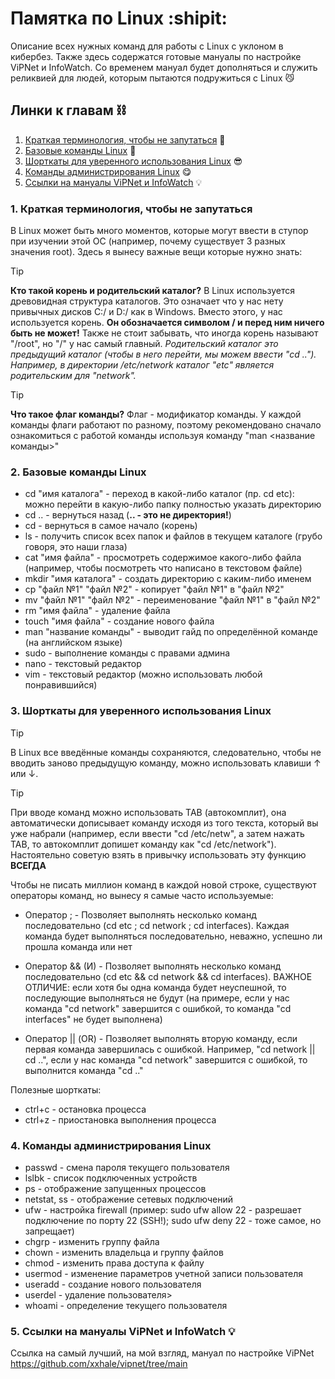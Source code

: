 # **Памятка по Linux** :shipit:

Описание всех нужных команд для работы с Linux с уклоном в кибербез. Также здесь содержатся готовые мануалы по настройке ViPNet и InfoWatch.
Со временем мануал будет дополняться и служить реликвией для людей, которым пытаются подружиться с Linux 😼

## Линки к главам ⛓️
1. [Краткая терминология, чтобы не запутаться](#1-краткая-терминология-чтобы-не-запутаться) 📑
2. [Базовые команды Linux](#2-базовые-команды-linux) 🐧
3. [Шорткаты для уверенного использования Linux](#3-шорткаты-для-уверенного-использования-linux) 😎
4. [Команды администрирования Linux](#4-команды-администрирования-linux) 😋
5. [Ссылки на мануалы ViPNet и InfoWatch](#5-ссылки-на-мануалы-vipnet-и-infowatch) 💡



### 1. Краткая терминология, чтобы не запутаться
В Linux может быть много моментов, которые могут ввести в ступор при изучении этой ОС (например, почему существует 3 разных значения root). 
Здесь я вынесу важные вещи которые нужно знать:

> [!TIP]
> **Кто такой корень и родительский каталог?**
> В Linux используется древовидная структура каталогов. Это означает что у нас нету привычных дисков C:/ и D:/ как в Windows.
> Вместо этого, у нас используется корень. **__Он обозначается символом / и перед ним ничего быть не может!__**
> Также не стоит забывать, что иногда корень называют "/root", но "/" у нас самый главный.
> *Родительский каталог это предыдущий каталог (чтобы в него перейти, мы можем ввести "cd .."). Например, в директории /etc/network каталог "etc" является родительским для "network".*

> [!TIP]
> **Что такое флаг команды?**
> Флаг - модификатор команды. У каждой команды флаги работают по разному, поэтому рекомендовано сначало ознакомиться с работой команды используя команду "man <название команды>"



### 2. Базовые команды Linux
- cd "имя каталога" - переход в какой-либо каталог (пр. cd etc): можно перейти в какую-либо папку полностью указать директорию
- cd .. - вернуться назад (**.. - это не директория!**)
- cd - вернуться в самое начало (корень)
- ls - получить список всех папок и файлов в текущем каталоге (грубо говоря, это наши глаза)
- cat "имя файла" - просмотреть содержимое какого-либо файла (например, чтобы посмотреть что написано в текстовом файле)
- mkdir "имя каталога" - создать директорию с каким-либо именем
- cp "файл №1" "файл №2" - копирует "файл №1" в "файл №2"
- mv "файл №1" "файл №2" - переименование "файл №1" в "файл №2"
- rm "имя файла" - удаление файла
- touch "имя файла" - создание нового файла
- man "название команды" - выводит гайд по определённой команде (на английском языке)
- sudo - выполнение команды с правами админа
- nano - текстовый редактор
- vim - текстовый редактор (можно использовать любой понравившийся)



### 3. Шорткаты для уверенного использования Linux
> [!TIP]
> В Linux все введённые команды сохраняются, следовательно, чтобы не вводить заново предыдущую команду, можно использовать клавиши ↑ или ↓.

> [!TIP]
> При вводе команд можно использовать TAB (автокомплит), она автоматически дописывает команду исходя из того текста, который вы уже набрали (например, если ввести "cd /etc/netw", а затем нажать TAB, то автокомплит допишет команду как "cd /etc/network").
> Настоятельно советую взять в привычку использовать эту функцию **ВСЕГДА**

Чтобы не писать миллион команд в каждой новой строке, существуют операторы команд, но вынесу я самые часто используемые:
- Оператор ; - Позволяет выполнять несколько команд последовательно (cd etc ; cd network ; cd interfaces). Каждая команда будет выполняться последовательно, неважно, успешно ли прошла команда или нет
  
- Оператор && (И) - Позволяет выполнять несколько команд последовательно (cd etc && cd network && cd interfaces). ВАЖНОЕ ОТЛИЧИЕ: если хотя бы одна команда будет неуспешной, то последующие выполняться не будут (на примере, если у нас команда "cd network" завершится с ошибкой, то команда "cd interfaces" не будет выполнена)
  
- Оператор || (OR) - Позволяет выполнять вторую команду, если первая команда завершилась с ошибкой. Например, "cd network || cd ..", если у нас команда "cd network" завершится с ошибкой, то выполнится команда "cd .."

Полезные шорткаты:
- ctrl+c - остановка процесса
- ctrl+z - приостановка выполнения процесса



### 4. Команды администрирования Linux
- passwd - смена пароля текущего пользователя
- lslbk - список подключенных устройств
- ps - отображение запущенных процессов
- netstat, ss - отображение сетевых подключений
- ufw - настройка firewall (пример: sudo ufw allow 22 - разрешает подключение по порту 22 (SSH!); sudo ufw deny 22 - тоже самое, но запрещает)
- chgrp - изменить группу файла
- chown - изменить владельца и группу файлов
- chmod - изменить права доступа к файлу
- usermod - изменение параметров учетной записи пользователя
- useradd - создание нового пользователя
- userdel - удаление пользователя>
- whoami - определение текущего пользователя



### 5. Ссылки на мануалы ViPNet и InfoWatch 💡
Ссылка на самый лучший, на мой взгляд, мануал по настройке ViPNet
https://github.com/xxhale/vipnet/tree/main
